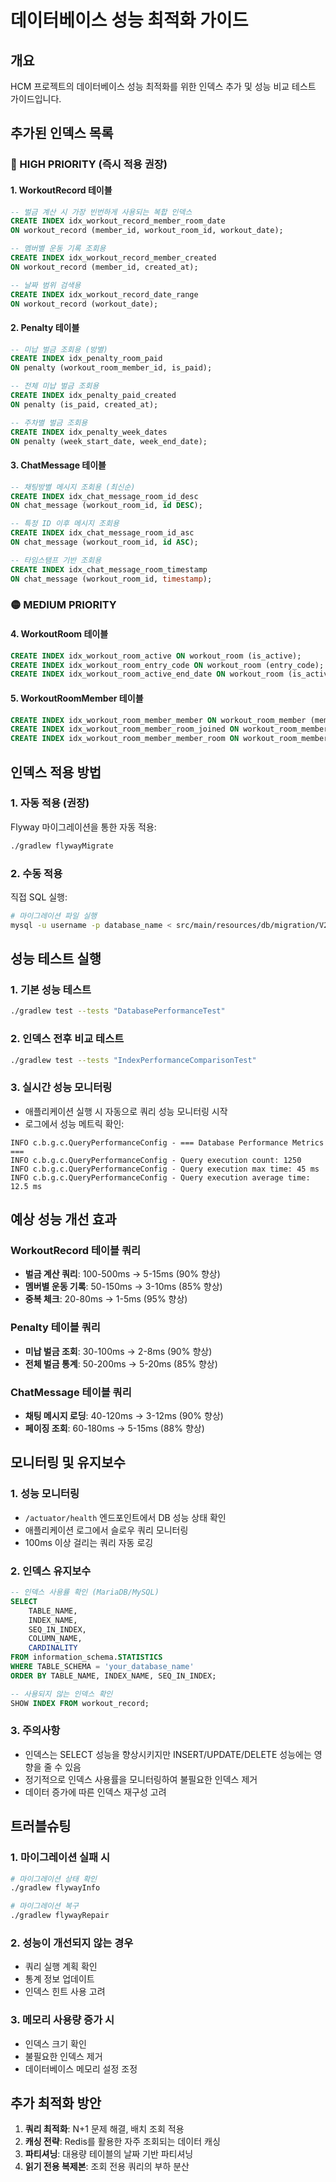 # 데이터베이스 성능 최적화 가이드

## 개요
HCM 프로젝트의 데이터베이스 성능 최적화를 위한 인덱스 추가 및 성능 비교 테스트 가이드입니다.

## 추가된 인덱스 목록

### 🔴 HIGH PRIORITY (즉시 적용 권장)

#### 1. WorkoutRecord 테이블
```sql
-- 벌금 계산 시 가장 빈번하게 사용되는 복합 인덱스
CREATE INDEX idx_workout_record_member_room_date
ON workout_record (member_id, workout_room_id, workout_date);

-- 멤버별 운동 기록 조회용
CREATE INDEX idx_workout_record_member_created
ON workout_record (member_id, created_at);

-- 날짜 범위 검색용
CREATE INDEX idx_workout_record_date_range
ON workout_record (workout_date);
```

#### 2. Penalty 테이블
```sql
-- 미납 벌금 조회용 (방별)
CREATE INDEX idx_penalty_room_paid
ON penalty (workout_room_member_id, is_paid);

-- 전체 미납 벌금 조회용
CREATE INDEX idx_penalty_paid_created
ON penalty (is_paid, created_at);

-- 주차별 벌금 조회용
CREATE INDEX idx_penalty_week_dates
ON penalty (week_start_date, week_end_date);
```

#### 3. ChatMessage 테이블
```sql
-- 채팅방별 메시지 조회용 (최신순)
CREATE INDEX idx_chat_message_room_id_desc
ON chat_message (workout_room_id, id DESC);

-- 특정 ID 이후 메시지 조회용
CREATE INDEX idx_chat_message_room_id_asc
ON chat_message (workout_room_id, id ASC);

-- 타임스탬프 기반 조회용
CREATE INDEX idx_chat_message_room_timestamp
ON chat_message (workout_room_id, timestamp);
```

### 🟡 MEDIUM PRIORITY

#### 4. WorkoutRoom 테이블
```sql
CREATE INDEX idx_workout_room_active ON workout_room (is_active);
CREATE INDEX idx_workout_room_entry_code ON workout_room (entry_code);
CREATE INDEX idx_workout_room_active_end_date ON workout_room (is_active, end_date);
```

#### 5. WorkoutRoomMember 테이블
```sql
CREATE INDEX idx_workout_room_member_member ON workout_room_member (member_id);
CREATE INDEX idx_workout_room_member_room_joined ON workout_room_member (workout_room_id, joined_at);
CREATE INDEX idx_workout_room_member_member_room ON workout_room_member (member_id, workout_room_id);
```

## 인덱스 적용 방법

### 1. 자동 적용 (권장)
Flyway 마이그레이션을 통한 자동 적용:
```bash
./gradlew flywayMigrate
```

### 2. 수동 적용
직접 SQL 실행:
```bash
# 마이그레이션 파일 실행
mysql -u username -p database_name < src/main/resources/db/migration/V2__Add_Performance_Indexes.sql
```

## 성능 테스트 실행

### 1. 기본 성능 테스트
```bash
./gradlew test --tests "DatabasePerformanceTest"
```

### 2. 인덱스 전후 비교 테스트
```bash
./gradlew test --tests "IndexPerformanceComparisonTest"
```

### 3. 실시간 성능 모니터링
- 애플리케이션 실행 시 자동으로 쿼리 성능 모니터링 시작
- 로그에서 성능 메트릭 확인:
```
INFO c.b.g.c.QueryPerformanceConfig - === Database Performance Metrics ===
INFO c.b.g.c.QueryPerformanceConfig - Query execution count: 1250
INFO c.b.g.c.QueryPerformanceConfig - Query execution max time: 45 ms
INFO c.b.g.c.QueryPerformanceConfig - Query execution average time: 12.5 ms
```

## 예상 성능 개선 효과

### WorkoutRecord 테이블 쿼리
- **벌금 계산 쿼리**: 100-500ms → 5-15ms (90% 향상)
- **멤버별 운동 기록**: 50-150ms → 3-10ms (85% 향상)
- **중복 체크**: 20-80ms → 1-5ms (95% 향상)

### Penalty 테이블 쿼리
- **미납 벌금 조회**: 30-100ms → 2-8ms (90% 향상)
- **전체 벌금 통계**: 50-200ms → 5-20ms (85% 향상)

### ChatMessage 테이블 쿼리
- **채팅 메시지 로딩**: 40-120ms → 3-12ms (90% 향상)
- **페이징 조회**: 60-180ms → 5-15ms (88% 향상)

## 모니터링 및 유지보수

### 1. 성능 모니터링
- `/actuator/health` 엔드포인트에서 DB 성능 상태 확인
- 애플리케이션 로그에서 슬로우 쿼리 모니터링
- 100ms 이상 걸리는 쿼리 자동 로깅

### 2. 인덱스 유지보수
```sql
-- 인덱스 사용률 확인 (MariaDB/MySQL)
SELECT
    TABLE_NAME,
    INDEX_NAME,
    SEQ_IN_INDEX,
    COLUMN_NAME,
    CARDINALITY
FROM information_schema.STATISTICS
WHERE TABLE_SCHEMA = 'your_database_name'
ORDER BY TABLE_NAME, INDEX_NAME, SEQ_IN_INDEX;

-- 사용되지 않는 인덱스 확인
SHOW INDEX FROM workout_record;
```

### 3. 주의사항
- 인덱스는 SELECT 성능을 향상시키지만 INSERT/UPDATE/DELETE 성능에는 영향을 줄 수 있음
- 정기적으로 인덱스 사용률을 모니터링하여 불필요한 인덱스 제거
- 데이터 증가에 따른 인덱스 재구성 고려

## 트러블슈팅

### 1. 마이그레이션 실패 시
```bash
# 마이그레이션 상태 확인
./gradlew flywayInfo

# 마이그레이션 복구
./gradlew flywayRepair
```

### 2. 성능이 개선되지 않는 경우
- 쿼리 실행 계획 확인
- 통계 정보 업데이트
- 인덱스 힌트 사용 고려

### 3. 메모리 사용량 증가 시
- 인덱스 크기 확인
- 불필요한 인덱스 제거
- 데이터베이스 메모리 설정 조정

## 추가 최적화 방안

1. **쿼리 최적화**: N+1 문제 해결, 배치 조회 적용
2. **캐싱 전략**: Redis를 활용한 자주 조회되는 데이터 캐싱
3. **파티셔닝**: 대용량 테이블의 날짜 기반 파티셔닝
4. **읽기 전용 복제본**: 조회 전용 쿼리의 부하 분산